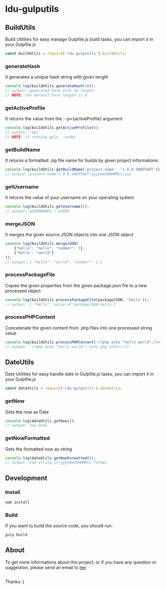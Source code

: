 # ldu-gulputils

## BuildUtils

Build Utilities for easy manage Gulpfile.js build tasks, you can import it in your Gulpfile.js

```js
const buildUtils = require('ldu-gulputils').buildUtils;
```

### generateHash

It generates a unique hash string with given length

```js
console.log(buildUtils.generateHash(16));
// output: generated hash with 16 length
// NOTE: the default hash length is 8
```

### getActiveProfile

It returns the value from the --p={activeProfile} argument

```js
console.log(buildUtils.getActiveProfile());
// output: 'dev'
// NOTE: if running gulp --p=dev
```

### getBuildName

It returns a formatted .zip file name for builds by given project informations

```js
console.log(buildUtils.getBuildName('project-name', '1.0.0-SNAPSHOT'));
// output: project-name-1.0.0-SNAPSHOT-yyyymmddHHMMss.zip
```

### getUsername

It returns the value of your username on your operating system

```js
console.log(buildUtils.getUsername());
// output: %USERNAME% | $USER
```

### mergeJSON

It merges the given source JSON objects into one JSON object

```js
console.log(buildUtils.mergeJSON(
    {"hello": "hello", "number": 1},
    {"hello": "world"}
));
// output: { "hello": "world", "number": 1 }
```

### processPackageFile

Copies the given properties from the given package.json file to a new processed object

```js
console.log(buildUtils.processPackageFile(packageJSON, 'hello'));
// output: { "hello": value of packageJSON.hello }
```

### processPHPContent

Concatenate the given content from .php files into one processed string value

```js
console.log(buildUtils.processPHPContent('<?php echo "hello world";?><?php echo php_info();?>'));
// output: '<?php echo "hello world"; echo php_info();?>'
```

## DateUtils

Date Utilities for easy handle date in Gulpfile.js tasks, you can import it in your Gulpfile.js

```js
const dateUtils = require('ldu-gulputils').dateUtils;
```

### getNow

Gets the now as Date

```js
console.log(dateUtils.getNow());
// output: now Date
```

### getNowFormatted

Gets the formatted now as string

```js
console.log(dateUtils.getNowFormatted());
// output: now string in yyyymmddHHMMss format
```

## Development

### Install

```sh
npm install
```

### Build

If you want to build the source code, you should run:

```sh
gulp build
```

## About

To get more informations about this project, or if you have any question or suggestion, please send an email to [me](mailto:lildworks@gmail.com)

## 

Thanks :)
